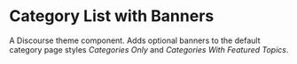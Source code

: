 # Category List with Banners
A Discourse theme component. Adds optional banners to the default category page styles *Categories Only* and *Categories With Featured Topics*.
